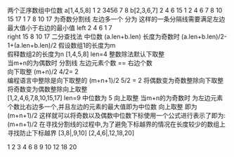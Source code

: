 两个正序数组中位数
a[1,4,5,8] 1 2   3456   7 8
b[2,3,6,7]
2 4 6 15        1 2 4 6    7    8 10 15 17
1 7 8 10 17
为奇数分割线  左边多一个  分为   这样的一条分隔线需要满足左边最大值小于右边的最小值
left  2 4 6 1 7         
right 15 8 10 17 
二分查找法
中位数  (a.len+b.len) 长度为奇数时  (a.len+b.len)/2-1+(a.len+b.len)/2
假设数组1的长度为m  
假释数组2的长度为n
[1,4,5,8]  len=4  整数除法默认下取整   
当m+n的为偶数时  分割线 左边元素个数 == 右边个数    
向下取整 (m+n)/2  4/2= 2  
编程语言中整除是向下取整的  (m+n+1)/2  5/2 = 2
将偶数变为奇数整除向下取整
将奇数变为偶数整除向上取整  
[1,2,4,6,7,8,10,15,17]  len=9 中位数为 5  向上取整
当m+n的为奇数时  为左边元素个数比右边多一个,并且左边的元素的最大值即为中位数 
向上取整  即为  (m+n+1)/2
这样就可以将奇数以及偶数中位数下标使用一个公式进行表示了即为:(m+n+1)/2
在寻找分割线的过程中,为了避免下标越界的情况在长度较少的数组上寻找防止下标越界
[3,8|,9,10]
[2,4,6|,12,18,20]





1 2 3 4 6    8    9 10 12 18 20










